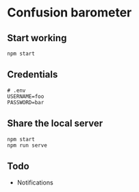 Confusion barometer
===================

Start working
-------------

```
npm start
```

Credentials
-----------

```
# .env
USERNAME=foo
PASSWORD=bar
```

Share the local server
----------------------

```
npm start
npm run serve
```

Todo
----

- Notifications

